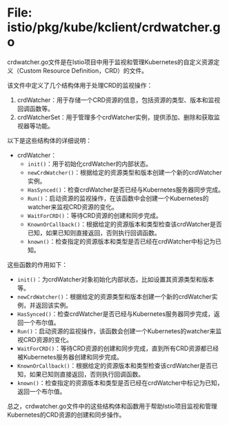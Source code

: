 # File: istio/pkg/kube/kclient/crdwatcher.go

crdwatcher.go文件是在Istio项目中用于监视和管理Kubernetes的自定义资源定义（Custom Resource Definition，CRD）的文件。

该文件中定义了几个结构体用于处理CRD的监视操作：

1. crdWatcher：用于存储一个CRD资源的信息，包括资源的类型、版本和监视回调函数等。
2. crdWatcherSet：用于管理多个crdWatcher实例，提供添加、删除和获取监视器等功能。

以下是这些结构体的详细说明：

- crdWatcher：
  - `init()`：用于初始化crdWatcher的内部状态。
  - `newCrdWatcher()`：根据给定的资源类型和版本创建一个新的crdWatcher实例。
  - `HasSynced()`：检查crdWatcher是否已经与Kubernetes服务器同步完成。
  - `Run()`：启动资源的监视操作，在该函数中会创建一个Kubernetes的watcher来监视CRD资源的变化。
  - `WaitForCRD()`：等待CRD资源的创建和同步完成。
  - `KnownOrCallback()`：根据给定的资源版本和类型检查该crdWatcher是否已知，如果已知则直接返回，否则执行回调函数。
  - `known()`：检查指定的资源版本和类型是否已经在crdWatcher中标记为已知。

这些函数的作用如下：

- `init()`：为crdWatcher对象初始化内部状态，比如设置其资源类型和版本等。
- `newCrdWatcher()`：根据给定的资源类型和版本创建一个新的crdWatcher实例，并返回该实例。
- `HasSynced()`：检查crdWatcher是否已经与Kubernetes服务器同步完成，返回一个布尔值。
- `Run()`：启动资源的监视操作，该函数会创建一个Kubernetes的watcher来监视CRD资源的变化。
- `WaitForCRD()`：等待CRD资源的创建和同步完成，直到所有CRD资源都已经被Kubernetes服务器创建和同步完成。
- `KnownOrCallback()`：根据给定的资源版本和类型检查该crdWatcher是否已知，如果已知则直接返回，否则执行回调函数。
- `known()`：检查指定的资源版本和类型是否已经在crdWatcher中标记为已知，返回一个布尔值。

总之，crdwatcher.go文件中的这些结构体和函数用于帮助Istio项目监视和管理Kubernetes的CRD资源的创建和同步操作。

